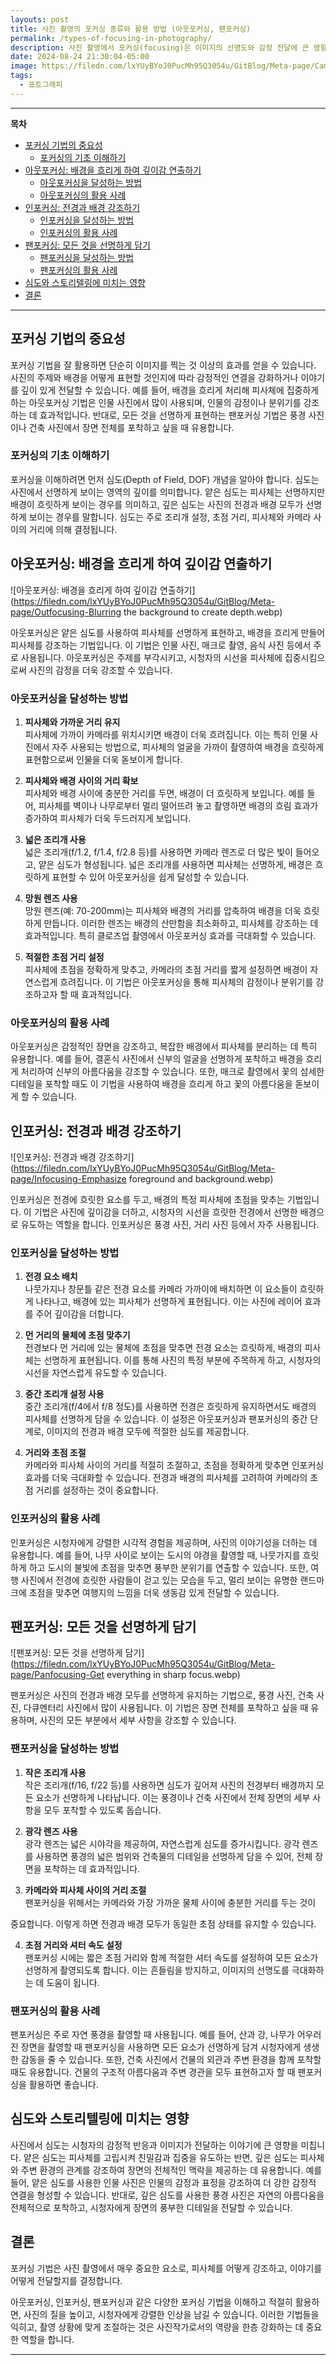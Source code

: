 ```yaml
---
layouts: post
title: 사진 촬영의 포커싱 종류와 활용 방법 (아웃포커싱, 팬포커싱)
permalink: /types-of-focusing-in-photography/
description: 사진 촬영에서 포커싱(focusing)은 이미지의 선명도와 감정 전달에 큰 영향을 미치는 중요한 요소입니다. 포커싱은 사진에서 어느 부분이 선명하게 보이고, 어느 부분이 흐릿하게 보일지를 결정합니다. 다양한 포커싱 기법을 이해하고 활용하면, 사진 작가는 사진의 주제를 더욱 강조하고, 시청자의 시선을 원하는 방향으로 유도할 수 있습니다. 이번 글에서는 아웃포커싱, 인포커싱, 팬포커싱이라는 세 가지 주요 포커싱 기법에 대해 자세히 알아보고, 이 기법들을 효과적으로 사용하는 방법을 소개하겠습니다.
date: 2024-08-24 21:30:04-05:00
image: https://filedn.com/lxYUyBYoJ0PucMh95Q3054u/GitBlog/Meta-page/Camera%20Focusing%20types%20and%20methods.webp
tags:
  - 포토그래피
---
```


---

**목차**
- [포커싱 기법의 중요성](#포커싱-기법의-중요성)
  - [포커싱의 기초 이해하기](#포커싱의-기초-이해하기)
- [아웃포커싱: 배경을 흐리게 하여 깊이감 연출하기](#아웃포커싱-배경을-흐리게-하여-깊이감-연출하기)
  - [아웃포커싱을 달성하는 방법](#아웃포커싱을-달성하는-방법)
  - [아웃포커싱의 활용 사례](#아웃포커싱의-활용-사례)
- [인포커싱: 전경과 배경 강조하기](#인포커싱-전경과-배경-강조하기)
  - [인포커싱을 달성하는 방법](#인포커싱을-달성하는-방법)
  - [인포커싱의 활용 사례](#인포커싱의-활용-사례)
- [팬포커싱: 모든 것을 선명하게 담기](#팬포커싱-모든-것을-선명하게-담기)
  - [팬포커싱을 달성하는 방법](#팬포커싱을-달성하는-방법)
  - [팬포커싱의 활용 사례](#팬포커싱의-활용-사례)
- [심도와 스토리텔링에 미치는 영향](#심도와-스토리텔링에-미치는-영향)
- [결론](#결론)

---

## **포커싱 기법의 중요성**

포커싱 기법을 잘 활용하면 단순히 이미지를 찍는 것 이상의 효과를 얻을 수 있습니다. 사진의 주제와 배경을 어떻게 표현할 것인지에 따라 감정적인 연결을 강화하거나 이야기를 깊이 있게 전달할 수 있습니다. 예를 들어, 배경을 흐리게 처리해 피사체에 집중하게 하는 아웃포커싱 기법은 인물 사진에서 많이 사용되며, 인물의 감정이나 분위기를 강조하는 데 효과적입니다. 반대로, 모든 것을 선명하게 표현하는 팬포커싱 기법은 풍경 사진이나 건축 사진에서 장면 전체를 포착하고 싶을 때 유용합니다.

### **포커싱의 기초 이해하기**

포커싱을 이해하려면 먼저 심도(Depth of Field, DOF) 개념을 알아야 합니다. 심도는 사진에서 선명하게 보이는 영역의 깊이를 의미합니다. 얕은 심도는 피사체는 선명하지만 배경이 흐릿하게 보이는 경우를 의미하고, 깊은 심도는 사진의 전경과 배경 모두가 선명하게 보이는 경우를 말합니다. 심도는 주로 조리개 설정, 초점 거리, 피사체와 카메라 사이의 거리에 의해 결정됩니다.

## **아웃포커싱: 배경을 흐리게 하여 깊이감 연출하기**
![아웃포커싱: 배경을 흐리게 하여 깊이감 연출하기](https://filedn.com/lxYUyBYoJ0PucMh95Q3054u/GitBlog/Meta-page/Outfocusing-Blurring the background to create depth.webp)

아웃포커싱은 얕은 심도를 사용하여 피사체를 선명하게 표현하고, 배경을 흐리게 만들어 피사체를 강조하는 기법입니다. 이 기법은 인물 사진, 매크로 촬영, 음식 사진 등에서 주로 사용됩니다. 아웃포커싱은 주제를 부각시키고, 시청자의 시선을 피사체에 집중시킴으로써 사진의 감정을 더욱 강조할 수 있습니다.

### **아웃포커싱을 달성하는 방법**

1. **피사체와 가까운 거리 유지**  
   피사체에 가까이 카메라를 위치시키면 배경이 더욱 흐려집니다. 이는 특히 인물 사진에서 자주 사용되는 방법으로, 피사체의 얼굴을 가까이 촬영하여 배경을 흐릿하게 표현함으로써 인물을 더욱 돋보이게 합니다.

2. **피사체와 배경 사이의 거리 확보**  
   피사체와 배경 사이에 충분한 거리를 두면, 배경이 더 흐릿하게 보입니다. 예를 들어, 피사체를 벽이나 나무로부터 멀리 떨어뜨려 놓고 촬영하면 배경의 흐림 효과가 증가하여 피사체가 더욱 두드러지게 보입니다.

3. **넓은 조리개 사용**  
   넓은 조리개(f/1.2, f/1.4, f/2.8 등)를 사용하면 카메라 렌즈로 더 많은 빛이 들어오고, 얕은 심도가 형성됩니다. 넓은 조리개를 사용하면 피사체는 선명하게, 배경은 흐릿하게 표현할 수 있어 아웃포커싱을 쉽게 달성할 수 있습니다.

4. **망원 렌즈 사용**  
   망원 렌즈(예: 70-200mm)는 피사체와 배경의 거리를 압축하여 배경을 더욱 흐릿하게 만듭니다. 이러한 렌즈는 배경의 산만함을 최소화하고, 피사체를 강조하는 데 효과적입니다. 특히 클로즈업 촬영에서 아웃포커싱 효과를 극대화할 수 있습니다.

5. **적절한 초점 거리 설정**  
   피사체에 초점을 정확하게 맞추고, 카메라의 초점 거리를 짧게 설정하면 배경이 자연스럽게 흐려집니다. 이 기법은 아웃포커싱을 통해 피사체의 감정이나 분위기를 강조하고자 할 때 효과적입니다.

### **아웃포커싱의 활용 사례**

아웃포커싱은 감정적인 장면을 강조하고, 복잡한 배경에서 피사체를 분리하는 데 특히 유용합니다. 예를 들어, 결혼식 사진에서 신부의 얼굴을 선명하게 포착하고 배경을 흐리게 처리하여 신부의 아름다움을 강조할 수 있습니다. 또한, 매크로 촬영에서 꽃의 섬세한 디테일을 포착할 때도 이 기법을 사용하여 배경을 흐리게 하고 꽃의 아름다움을 돋보이게 할 수 있습니다.

## **인포커싱: 전경과 배경 강조하기**
![인포커싱: 전경과 배경 강조하기](https://filedn.com/lxYUyBYoJ0PucMh95Q3054u/GitBlog/Meta-page/Infocusing-Emphasize foreground and background.webp)

인포커싱은 전경에 흐릿한 요소를 두고, 배경의 특정 피사체에 초점을 맞추는 기법입니다. 이 기법은 사진에 깊이감을 더하고, 시청자의 시선을 흐릿한 전경에서 선명한 배경으로 유도하는 역할을 합니다. 인포커싱은 풍경 사진, 거리 사진 등에서 자주 사용됩니다.

### **인포커싱을 달성하는 방법**

1. **전경 요소 배치**  
   나뭇가지나 창문틀 같은 전경 요소를 카메라 가까이에 배치하면 이 요소들이 흐릿하게 나타나고, 배경에 있는 피사체가 선명하게 표현됩니다. 이는 사진에 레이어 효과를 주어 깊이감을 더합니다.

2. **먼 거리의 물체에 초점 맞추기**  
   전경보다 먼 거리에 있는 물체에 초점을 맞추면 전경 요소는 흐릿하게, 배경의 피사체는 선명하게 표현됩니다. 이를 통해 사진의 특정 부분에 주목하게 하고, 시청자의 시선을 자연스럽게 유도할 수 있습니다.

3. **중간 조리개 설정 사용**  
   중간 조리개(f/4에서 f/8 정도)를 사용하면 전경은 흐릿하게 유지하면서도 배경의 피사체를 선명하게 담을 수 있습니다. 이 설정은 아웃포커싱과 팬포커싱의 중간 단계로, 이미지의 전경과 배경 모두에 적절한 심도를 제공합니다.

4. **거리와 초점 조절**  
   카메라와 피사체 사이의 거리를 적절히 조절하고, 초점을 정확하게 맞추면 인포커싱 효과를 더욱 극대화할 수 있습니다. 전경과 배경의 피사체를 고려하여 카메라의 초점 거리를 설정하는 것이 중요합니다.

### **인포커싱의 활용 사례**

인포커싱은 시청자에게 강렬한 시각적 경험을 제공하며, 사진의 이야기성을 더하는 데 유용합니다. 예를 들어, 나무 사이로 보이는 도시의 야경을 촬영할 때, 나뭇가지를 흐릿하게 하고 도시의 불빛에 초점을 맞추면 풍부한 분위기를 연출할 수 있습니다. 또한, 여행 사진에서 전경에 흐릿한 사람들이 걷고 있는 모습을 두고, 멀리 보이는 유명한 랜드마크에 초점을 맞추면 여행지의 느낌을 더욱 생동감 있게 전달할 수 있습니다.

## **팬포커싱: 모든 것을 선명하게 담기**
![팬포커싱: 모든 것을 선명하게 담기](https://filedn.com/lxYUyBYoJ0PucMh95Q3054u/GitBlog/Meta-page/Panfocusing-Get everything in sharp focus.webp)

팬포커싱은 사진의 전경과 배경 모두를 선명하게 유지하는 기법으로, 풍경 사진, 건축 사진, 다큐멘터리 사진에서 많이 사용됩니다. 이 기법은 장면 전체를 포착하고 싶을 때 유용하며, 사진의 모든 부분에서 세부 사항을 강조할 수 있습니다.

### **팬포커싱을 달성하는 방법**

1. **작은 조리개 사용**  
   작은 조리개(f/16, f/22 등)를 사용하면 심도가 깊어져 사진의 전경부터 배경까지 모든 요소가 선명하게 나타납니다. 이는 풍경이나 건축 사진에서 전체 장면의 세부 사항을 모두 포착할 수 있도록 돕습니다.

2. **광각 렌즈 사용**  
   광각 렌즈는 넓은 시야각을 제공하여, 자연스럽게 심도를 증가시킵니다. 광각 렌즈를 사용하면 풍경의 넓은 범위와 건축물의 디테일을 선명하게 담을 수 있어, 전체 장면을 포착하는 데 효과적입니다.

3. **카메라와 피사체 사이의 거리 조절**  
   팬포커싱을 위해서는 카메라와 가장 가까운 물체 사이에 충분한 거리를 두는 것이

 중요합니다. 이렇게 하면 전경과 배경 모두가 동일한 초점 상태를 유지할 수 있습니다.

4. **초점 거리와 셔터 속도 설정**  
   팬포커싱 시에는 짧은 초점 거리와 함께 적절한 셔터 속도를 설정하여 모든 요소가 선명하게 촬영되도록 합니다. 이는 흔들림을 방지하고, 이미지의 선명도를 극대화하는 데 도움이 됩니다.

### **팬포커싱의 활용 사례**

팬포커싱은 주로 자연 풍경을 촬영할 때 사용됩니다. 예를 들어, 산과 강, 나무가 어우러진 장면을 촬영할 때 팬포커싱을 사용하면 모든 요소가 선명하게 담겨 시청자에게 생생한 감동을 줄 수 있습니다. 또한, 건축 사진에서 건물의 외관과 주변 환경을 함께 포착할 때도 유용합니다. 건물의 구조적 아름다움과 주변 경관을 모두 표현하고자 할 때 팬포커싱을 활용하면 좋습니다.

## **심도와 스토리텔링에 미치는 영향**

사진에서 심도는 시청자의 감정적 반응과 이미지가 전달하는 이야기에 큰 영향을 미칩니다. 얕은 심도는 피사체를 고립시켜 친밀감과 집중을 유도하는 반면, 깊은 심도는 피사체와 주변 환경의 관계를 강조하여 장면의 전체적인 맥락을 제공하는 데 유용합니다.
예를 들어, 얕은 심도를 사용한 인물 사진은 인물의 감정과 표정을 강조하여 더 강한 감정적 연결을 형성할 수 있습니다. 반대로, 깊은 심도를 사용한 풍경 사진은 자연의 아름다움을 전체적으로 포착하고, 시청자에게 장면의 풍부한 디테일을 전달할 수 있습니다.

## **결론**

포커싱 기법은 사진 촬영에서 매우 중요한 요소로, 피사체를 어떻게 강조하고, 이야기를 어떻게 전달할지를 결정합니다.

아웃포커싱, 인포커싱, 팬포커싱과 같은 다양한 포커싱 기법을 이해하고 적절히 활용하면, 사진의 질을 높이고, 시청자에게 강렬한 인상을 남길 수 있습니다. 이러한 기법들을 익히고, 촬영 상황에 맞게 조절하는 것은 사진작가로서의 역량을 한층 강화하는 데 중요한 역할을 합니다.

---
